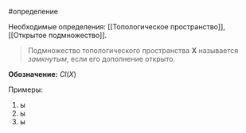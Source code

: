 #определение

Необходимые определения: [[Топологическое пространство]], [[Открытое подмножество]].

>Подмножество топологического пространства **X** называется *замкнутым*, если его дополнение открыто.

**Обозначение:**  $Cl(X)$

Примеры:
1) ы
2) ы
3) ы